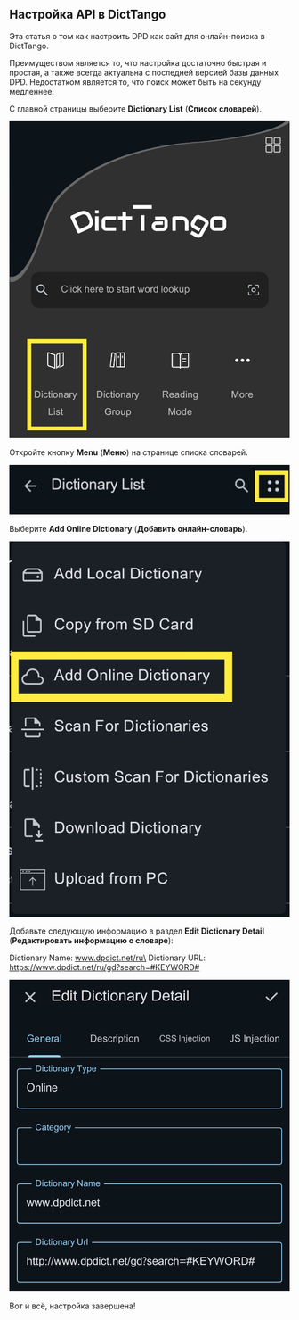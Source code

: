 ## Настройка API в DictTango

Эта статья о том как настроить DPD как сайт для онлайн-поиска в DictTango.

Преимуществом является то, что настройка достаточно быстрая и простая, а также всегда актуальна с последней версией базы данных DPD. Недостатком является то, что поиск может быть на секунду медленнее.

С главной страницы выберите **Dictionary List** (**Список словарей**).

![Dictionary List](pics/dpdict.net/dpdict_api_dicttango_dictionary_list.jpg)

Откройте кнопку **Menu** (**Меню**) на странице списка словарей.

![Dictionary List Menu](pics/dpdict.net/dpdict_api_dicttango_dictionary_list_menu.jpg)

Выберите **Add Online Dictionary** (**Добавить онлайн-словарь**).

![Add Online Dictionary](pics/dpdict.net/dpdict_api_dicttango_add_online_dictionary.jpg)

Добавьте следующую информацию в раздел **Edit Dictionary Detail** (**Редактировать информацию о словаре**):

Dictionary Name: www.dpdict.net/ru\
Dictionary URL: https://www.dpdict.net/ru/gd?search=#KEYWORD#

![Edit Dictionary Details](pics/dpdict.net/dpdict_api_dicttango_dictionary_detail.jpg)

Вот и всё, настройка завершена!





